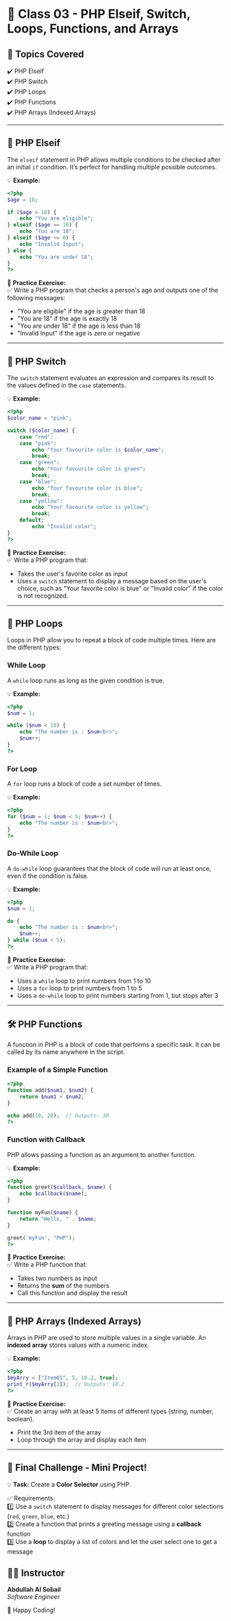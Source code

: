 
# 📖 Class 03 - PHP Elseif, Switch, Loops, Functions, and Arrays  

## 📝 Topics Covered  
✔️ PHP Elseif  
✔️ PHP Switch  
✔️ PHP Loops  
✔️ PHP Functions  
✔️ PHP Arrays (Indexed Arrays)  

---

## 📝 PHP Elseif  
The `elseif` statement in PHP allows multiple conditions to be checked after an initial `if` condition. It’s perfect for handling multiple possible outcomes.

💡 **Example:**  
```php
<?php
$age = 18;

if ($age > 18) {
    echo "You are eligible";
} elseif ($age == 18) {
    echo "You are 18";
} elseif ($age <= 0) {
    echo "Invalid Input";
} else {
    echo "You are under 18";
}
?>
```

🔹 **Practice Exercise:**  
✅ Write a PHP program that checks a person's age and outputs one of the following messages:
- "You are eligible" if the age is greater than 18
- "You are 18" if the age is exactly 18
- "You are under 18" if the age is less than 18
- "Invalid Input" if the age is zero or negative

---

## 🔀 PHP Switch  
The `switch` statement evaluates an expression and compares its result to the values defined in the `case` statements.

💡 **Example:**  
```php
<?php
$color_name = "pink";

switch ($color_name) {
    case "red":
    case "pink":
        echo "Your favourite color is $color_name";
        break;
    case "green":
        echo "Your favourite color is green";
        break;
    case "blue":
        echo "Your favourite color is blue";
        break;
    case "yellow":
        echo "Your favourite color is yellow";
        break;
    default:
        echo "Invalid color";
}
?>
```

🔹 **Practice Exercise:**  
✅ Write a PHP program that:
- Takes the user's favorite color as input
- Uses a `switch` statement to display a message based on the user's choice, such as "Your favorite color is blue" or "Invalid color" if the color is not recognized.

---

## 🔁 PHP Loops  
Loops in PHP allow you to repeat a block of code multiple times. Here are the different types:

### **While Loop**  
A `while` loop runs as long as the given condition is true.

💡 **Example:**  
```php
<?php
$num = 1;

while ($num < 10) {
    echo "The number is : $num<br>";
    $num++;
}
?>
```

### **For Loop**  
A `for` loop runs a block of code a set number of times.

💡 **Example:**  
```php
<?php
for ($num = 1; $num < 5; $num++) {
    echo "The number is : $num<br>";
}
?>
```

### **Do-While Loop**  
A `do-while` loop guarantees that the block of code will run at least once, even if the condition is false.

💡 **Example:**  
```php
<?php
$num = 1;

do {
    echo "The number is : $num<br>";
    $num++;
} while ($num < 5);
?>
```

🔹 **Practice Exercise:**  
✅ Write a PHP program that:
- Uses a `while` loop to print numbers from 1 to 10
- Uses a `for` loop to print numbers from 1 to 5
- Uses a `do-while` loop to print numbers starting from 1, but stops after 3

---

## 🛠 PHP Functions  
A function in PHP is a block of code that performs a specific task. It can be called by its name anywhere in the script.

### **Example of a Simple Function**  
```php
<?php
function add($num1, $num2) {
    return $num1 + $num2;
}

echo add(10, 20);  // Outputs: 30
?>
```

### **Function with Callback**  
PHP allows passing a function as an argument to another function.

💡 **Example:**  
```php
<?php
function greet($callback, $name) {
    echo $callback($name);
}

function myFun($name) {
    return "Hello, " . $name;
}

greet('myFun', "PHP");
?>
```

🔹 **Practice Exercise:**  
✅ Write a PHP function that:
- Takes two numbers as input
- Returns the **sum** of the numbers
- Call this function and display the result

---

## 🧮 PHP Arrays (Indexed Arrays)  
Arrays in PHP are used to store multiple values in a single variable. An **indexed array** stores values with a numeric index.

💡 **Example:**  
```php
<?php
$myArry = ["Item01", 5, 10.2, true];
print_r($myArry[2]);  // Outputs: 10.2
?>
```

🔹 **Practice Exercise:**  
✅ Create an array with at least 5 items of different types (string, number, boolean).  
- Print the 3rd item of the array
- Loop through the array and display each item

---

## 🎯 **Final Challenge - Mini Project!**  
💡 **Task:** Create a **Color Selector** using PHP.  

✅ Requirements:  
1️⃣ Use a `switch` statement to display messages for different color selections (`red`, `green`, `blue`, etc.)  
2️⃣ Create a function that prints a greeting message using a **callback** function  
3️⃣ Use a **loop** to display a list of colors and let the user select one to get a message  



## 👨‍💻 Instructor  
**Abdullah Al Sobail**  
*Software Engineer*  

🚀 Happy Coding!  


